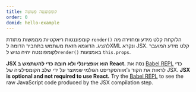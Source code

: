 ```yaml
---
title: קומפוננטה פשוטה
order: 0
domid: hello-example
---
```


קומפוננטות ריאקטיות מממשות מתודת `render()` הלוקחת קלט מידע ומחזירה מה להציג. הדוגמא הזאת משתמש בתחביר הדומה לXML ונקרא JSX. קלט מידע המועבר לקומפוננטה יהיה נגיש ל`render()` באמצעות `this.props`.

**JSX הוא אופציונלי ולא חובה כדי להשתמש ב React.** נסה את [Babel REPL](babel://es5-syntax-example) כדי לראות את הקוד ג'אווהסקריפט הגולמי שמיוצר על ידי שלב הקומפילציה של JSX.
**JSX is optional and not required to use React.** Try the [Babel REPL](babel://es5-syntax-example) to see the raw JavaScript code produced by the JSX compilation step.
